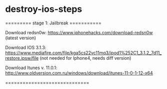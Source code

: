 # destroy-ios-steps

=========   stage 1: Jailbreak ===========

Download redsn0w:
https://www.iphonehacks.com/download-redsn0w (latest version)

Download IOS 3.1.3:
https://www.mediafire.com/file/kga5cs22vc11mq3/ipod1%252C1_3.1.2_7d11_restore.ipsw/file (not needed for Iphone4, needs diff version)

Download Itunes v. 11.0.1:
http://www.oldversion.com.ru/windows/download/itunes-11-0-1-12-x64

=============================



